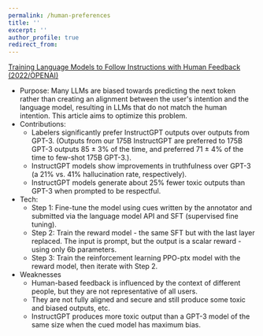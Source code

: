 ```yaml
---
permalink: /human-preferences
title: ''
excerpt: ''
author_profile: true
redirect_from:
---
```


[Training Language Models to Follow Instructions with Human Feedback (2022/OPENAI)](https://proceedings.neurips.cc/paper_files/paper/2022/file/b1efde53be364a73914f58805a001731-Paper-Conference.pdf)

- Purpose: Many LLMs are biased towards predicting the next token rather than creating an alignment between the user's intention and the language model, resulting in LLMs that do not match the human intention. This article aims to optimize this problem.
- Contributions:
  - Labelers significantly prefer InstructGPT outputs over outputs from GPT-3. (Outputs from our 175B InstructGPT are preferred to 175B GPT-3 outputs 85 ± 3% of the time, and preferred 71 ± 4% of the time to few-shot 175B GPT-3.).
  - InstructGPT models show improvements in truthfulness over GPT-3 (a 21% vs. 41% hallucination rate, respectively).
  - InstructGPT models generate about 25% fewer toxic outputs than GPT-3 when prompted to be respectful.
- Tech:
  - Step 1: Fine-tune the model using cues written by the annotator and submitted via the language model API and SFT (supervised fine tuning).
  - Step 2: Train the reward model - the same SFT but with the last layer replaced. The input is prompt, but the output is a scalar reward - using only 6b parameters.
  - Step 3: Train the reinforcement learning PPO-ptx model with the reward model, then iterate with Step 2.
- Weaknesses
  - Human-based feedback is influenced by the context of different people, but they are not representative of all users.
  - They are not fully aligned and secure and still produce some toxic and biased outputs, etc.
  - InstructGPT produces more toxic output than a GPT-3 model of the same size when the cued model has maximum bias.
